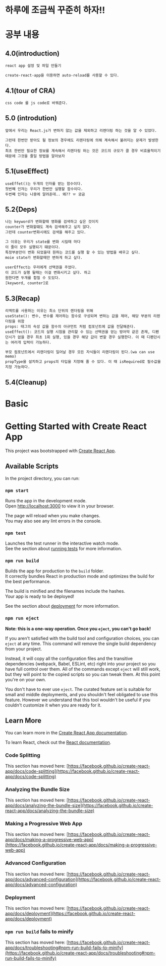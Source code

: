# 하루에 조금씩 꾸준히 하자!!

# 공부 내용

## 4.0(introduction)

    react app 설정 및 파일 만들기

    create-react-app을 이용하면 auto-reload를 사용할 수 있다. 
    

## 4.1(tour of CRA)

    css code 를 js code로 바꿔준다.

## 5.0 (introdution)
        
    앞에서 우리는 React.js가 변하지 않는 값을 제외하고 리렌더링 하는 것을 알 수 있었다.

    그런데 한번만 받아도 될 정보의 경우에도 리렌더링에 의해 계속해서 불려지는 문제가 발생한다.
    최초 한번만 필요한 정보를 계속해서 리렌더링 하는 것은 코드의 규모가 클 경우 비효율적이기 때문에 그것을 줄일 방법을 알아보자

## 5.1(useEffect)
    useEffet()는 두개의 인자를 받는 함수이다. 
    첫번째 인자는 우리가 한번만 실행할 함수이다.
    두번째 인자는 나중에 알려준데.. 왜?? ㅠ 궁금

## 5.2{Deps)
    나는 keyword가 변화할때 영화를 검색하고 싶은 것이지
    counter가 변화할떄도 계속 검색해주고 싶지 않다.
    그런데 counter변화시에도 검색을 해주고 있다.

    그 이유는 우리가 state를 변화 시킬때 마다
    이 줄이 모두 실행되기 떄문이다. 
    특정부분만이 변화 되었을대 원하는 코드를 실행 할 수 있는 방법을 배우고 싶다.
    moie state가 변화할때만 변하게 하고 싶다.

    userEffect는 우리에게 선택권을 주었다. 
    이 코드가 실행 될때는 이걸 변화시키고 싶다. 하고
    원한다면 두개를 합칠 수 도있다.
    [keyword, counter]로

## 5.3(Recap)

    리액트를 사용하는 이유는 최소 단위의 렌더링을 위해
    useState(): 변수, 변수를 제어하는 함수로 구성되며 변하는 값을 제어, 해당 부분의 리렌더링을 위함
    props: 태그의 속성 값을 함수의 아규먼트 처럼 컴포넌트에 값을 전달해준다.
    useEffect(): 코드의 실행 시점을 관리할 수 있는 선택권을 얻는 방어막 같은 존재, 디펜던시가 없을 경우 최초 1회 실행, 있을 경우 해당 값이 변할 경우 실행한다. 이 때 디펜던시는 여러개 입력이 가능하다.

    부모 컴포넌트에서 리렌더링이 일어날 경우 모든 자식들이 리렌더링이 된다.(wa can use memo)
    propType을 설치하고 props의 타입을 지정해 줄 수 있다. 이 때 isRequired로 필수값을 지정 가능하다.

## 5.4(Cleanup)




# Basic

# Getting Started with Create React App

This project was bootstrapped with [Create React App](https://github.com/facebook/create-react-app).

## Available Scripts

In the project directory, you can run:

### `npm start`

Runs the app in the development mode.\
Open [http://localhost:3000](http://localhost:3000) to view it in your browser.

The page will reload when you make changes.\
You may also see any lint errors in the console.

### `npm test`

Launches the test runner in the interactive watch mode.\
See the section about [running tests](https://facebook.github.io/create-react-app/docs/running-tests) for more information.

### `npm run build`

Builds the app for production to the `build` folder.\
It correctly bundles React in production mode and optimizes the build for the best performance.

The build is minified and the filenames include the hashes.\
Your app is ready to be deployed!

See the section about [deployment](https://facebook.github.io/create-react-app/docs/deployment) for more information.

### `npm run eject`

**Note: this is a one-way operation. Once you `eject`, you can't go back!**

If you aren't satisfied with the build tool and configuration choices, you can `eject` at any time. This command will remove the single build dependency from your project.

Instead, it will copy all the configuration files and the transitive dependencies (webpack, Babel, ESLint, etc) right into your project so you have full control over them. All of the commands except `eject` will still work, but they will point to the copied scripts so you can tweak them. At this point you're on your own.

You don't have to ever use `eject`. The curated feature set is suitable for small and middle deployments, and you shouldn't feel obligated to use this feature. However we understand that this tool wouldn't be useful if you couldn't customize it when you are ready for it.

## Learn More

You can learn more in the [Create React App documentation](https://facebook.github.io/create-react-app/docs/getting-started).

To learn React, check out the [React documentation](https://reactjs.org/).

### Code Splitting

This section has moved here: [https://facebook.github.io/create-react-app/docs/code-splitting](https://facebook.github.io/create-react-app/docs/code-splitting)

### Analyzing the Bundle Size

This section has moved here: [https://facebook.github.io/create-react-app/docs/analyzing-the-bundle-size](https://facebook.github.io/create-react-app/docs/analyzing-the-bundle-size)

### Making a Progressive Web App

This section has moved here: [https://facebook.github.io/create-react-app/docs/making-a-progressive-web-app](https://facebook.github.io/create-react-app/docs/making-a-progressive-web-app)

### Advanced Configuration

This section has moved here: [https://facebook.github.io/create-react-app/docs/advanced-configuration](https://facebook.github.io/create-react-app/docs/advanced-configuration)

### Deployment

This section has moved here: [https://facebook.github.io/create-react-app/docs/deployment](https://facebook.github.io/create-react-app/docs/deployment)

### `npm run build` fails to minify

This section has moved here: [https://facebook.github.io/create-react-app/docs/troubleshooting#npm-run-build-fails-to-minify](https://facebook.github.io/create-react-app/docs/troubleshooting#npm-run-build-fails-to-minify)
